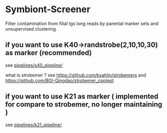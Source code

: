 # Symbiont-Screener
Filter contamination from filial tgs long reads by parental marker sets and unsupervised clustering.

## if you want to use K40->randstrobe(2,10,10,30) as marker (recommended)

see [pipelines/s40_pipeline/](https://github.com/BGI-Qingdao/Symbiont-Screener/tree/master/pipelines/s40_pipeline) 

what is strobemer ? see https://github.com/ksahlin/strobemers and https://github.com/BGI-Qingdao/strobemer_cpptest

## if you want to use K21 as marker ( implemented for compare to strobemer, no longer maintaining )

see [pipelines/k21_pipeline/](https://github.com/BGI-Qingdao/Symbiont-Screener/tree/master/pipelines/k21_pipeline)
